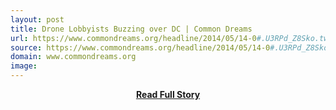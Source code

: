 ```yaml
---
layout: post
title: Drone Lobbyists Buzzing over DC | Common Dreams
url: https://www.commondreams.org/headline/2014/05/14-0#.U3RPd_Z8Sko.twitter
source: https://www.commondreams.org/headline/2014/05/14-0#.U3RPd_Z8Sko.twitter
domain: www.commondreams.org
image: 
---
```


<p></p>
<center><p><a href="https://www.commondreams.org/headline/2014/05/14-0#.U3RPd_Z8Sko.twitter" style='padding:25px; font-sze:18px; font-weight: bold;'>Read Full Story</a></p></center>
